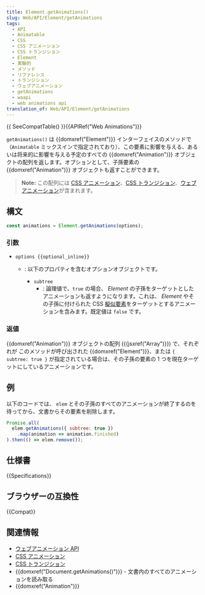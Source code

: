 ```yaml
---
title: Element.getAnimations()
slug: Web/API/Element/getAnimations
tags:
  - API
  - Animatable
  - CSS
  - CSS アニメーション
  - CSS トランジション
  - Element
  - 実験的
  - メソッド
  - リファレンス
  - トランジション
  - ウェブアニメーション
  - getAnimations
  - waapi
  - web animations api
translation_of: Web/API/Element/getAnimations
---
```

{{ SeeCompatTable() }}{{APIRef("Web Animations")}}

`getAnimations()` は {{domxref("Element")}} インターフェイスのメソッドで（`Animatable` ミックスインで指定されており）、この要素に影響を与える、あるいは将来的に影響を与える予定のすべての {{domxref("Animation")}} オブジェクトの配列を返します。オプションとして、子孫要素の {{domxref("Animation")}} オブジェクトも返すことができます。

> **Note:** この配列には [CSS アニメーション](/ja/docs/Web/CSS/CSS_Animations)、[CSS トランジション](/ja/docs/Web/CSS/CSS_Transitions)、[ウェブアニメーション](/ja/docs/Web/API/Web_Animations_API)が含まれます。

## 構文

```js
const animations = Element.getAnimations(options);
```

### 引数

- `options {{optional_inline}}`

  - : 以下のプロパティを含むオプションオブジェクトです。

    - `subtree`
      - : 論理値で、`true` の場合、 _Element_ の子孫をターゲットとしたアニメーションも返すようになります。これは、 _Element_ やその子孫に付けられた CSS [擬似要素](/ja/docs/Web/CSS/Pseudo-elements)をターゲットとするアニメーションを含みます。既定値は `false` です。

### 返値

{{domxref("Animation")}} オブジェクトの配列 ({{jsxref("Array")}}) で、それぞれが
このメソッドが呼び出された {{domxref("Element")}}、または `{ subtree: true }` が指定されている場合は、その子孫の要素の 1 つを現在ターゲットにしているアニメーションです。

## 例

以下のコードでは、 `elem` とその子孫のすべてのアニメーションが終了するのを待ってから、文書からその要素を削除します。

```js
Promise.all(
  elem.getAnimations({ subtree: true })
    .map(animation => animation.finished)
).then(() => elem.remove());
```

## 仕様書

{{Specifications}}

## ブラウザーの互換性

{{Compat}}

## 関連情報

- [ウェブアニメーション API](/ja/docs/Web/API/Web_Animations_API)
- [CSS アニメーション](/ja/docs/Web/CSS/CSS_Animations)
- [CSS トランジション](/ja/docs/Web/CSS/CSS_Transitions)
- {{domxref("Document.getAnimations()")}} - 文書内のすべてのアニメーションを読み取る
- {{domxref("Animation")}}
